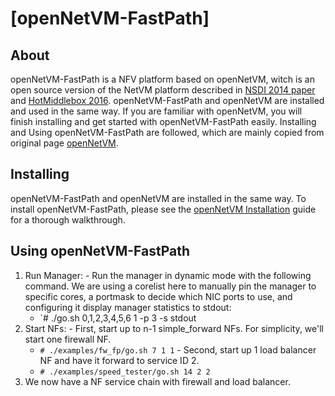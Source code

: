 [openNetVM-FastPath]
==

About
--
openNetVM-FastPath is a NFV platform based on openNetVM, witch is an open source version of the NetVM platform described in [NSDI 2014 paper][nsdi04] and [HotMiddlebox 2016][hotmiddlebox16]. openNetVM-FastPath and openNetVM are installed and used in the same way. If you are familiar with openNetVM, you will finish installing and get started with openNetVM-FastPath easily. Installing and Using openNetVM-FastPath are followed, which are mainly copied from original page [openNetVM][openNetVM].


Installing
--
openNetVM-FastPath and openNetVM are installed in the same way. To install openNetVM-FastPath, please see the [openNetVM Installation][install] guide for a thorough walkthrough.

Using openNetVM-FastPath
--
  1. Run Manager:
    - Run the manager in dynamic mode with the following command.  We are using a corelist here to manually pin the manager to specific cores, a portmask to decide which NIC ports to use, and configuring it display manager statistics to stdout:
      - `# ./go.sh 0,1,2,3,4,5,6 1 -p 3 -s stdout
  2. Start NFs:
    - First, start up to n-1 simple_forward NFs.  For simplicity, we'll start one firewall NF.
      - `# ./examples/fw_fp/go.sh 7 1 1`
    - Second, start up 1 load balancer NF and have it forward to service ID 2.
      - `# ./examples/speed_tester/go.sh 14 2 2`
  3. We now have a NF service chain with firewall and load balancer.


[hotmiddlebox16]: http://faculty.cs.gwu.edu/timwood/papers/16-HotMiddlebox-onvm.pdf
[nsdi04]: http://faculty.cs.gwu.edu/timwood/papers/14-NSDI-netvm.pdf
[install]: docs/Install.md
[openNetVM]: https://github.com/sdnfv/openNetVM
